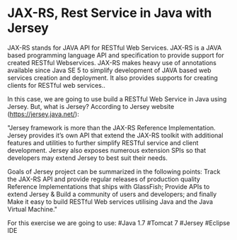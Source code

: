 ﻿# JAX-RS, Rest Service in Java with Jersey

JAX-RS stands for JAVA API for RESTful Web Services. JAX-RS is a JAVA based programming language API and specification to provide support for created RESTful Webservices. JAX-RS makes heavy use of annotations available since Java SE 5 to simplify development of JAVA based web services creation and deployment. It also provides supports for creating clients for RESTful web services..

In this case, we are going to use build a RESTful Web Service in Java using Jersey. But, what is Jersey? According to Jersey website (https://jersey.java.net/): 

"Jersey framework is more than the JAX-RS Reference Implementation. Jersey provides it’s own API that extend the JAX-RS toolkit with additional features and utilities to further simplify RESTful service and client development. Jersey also exposes numerous extension SPIs so that developers may extend Jersey to best suit their needs.

Goals of Jersey project can be summarized in the following points:
Track the JAX-RS API and provide regular releases of production quality Reference Implementations that ships with GlassFish;
Provide APIs to extend Jersey & Build a community of users and developers; and finally
Make it easy to build RESTful Web services utilising Java and the Java Virtual Machine."


For this exercise we are going to use:
#Java 1.7
#Tomcat 7
#Jersey
#Eclipse IDE
